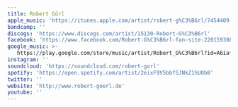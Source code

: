 ```yaml
---
title: Robert Görl
apple_music: 'https://itunes.apple.com/artist/robert-g%C3%B6rl/7454409'
bandcamp: ''
discogs: 'https://www.discogs.com/artist/15130-Robert-G%C3%B6rl'
facebook: 'https://www.facebook.com/Robert-G%C3%B6rl-fan-site-220159308036516'
google_music: >-
   https://play.google.com/store/music/artist/Robert_G%C3%B6rl?id=A6iafynlrlucf3es46yivxdkiya
instagram: ''
soundcloud: 'https://soundcloud.com/robert-gorl'
spotify: 'https://open.spotify.com/artist/2eixF9V5bbfSJNkZ1hUOb8'
twitter: ''
website: 'http://www.robert-goerl.de'
youtube: ''
---
```

